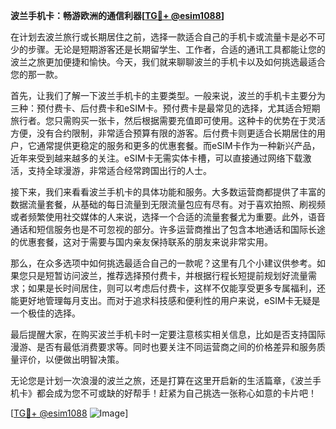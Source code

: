 **波兰手机卡：畅游欧洲的通信利器[[TG💪+ @esim1088](https://t.me/s/esim1088)]**

在计划去波兰旅行或长期居住之前，选择一款适合自己的手机卡或流量卡是必不可少的步骤。无论是短期游客还是长期留学生、工作者，合适的通讯工具都能让您的波兰之旅更加便捷和愉快。今天，我们就来聊聊波兰的手机卡以及如何挑选最适合您的那一款。

首先，让我们了解一下波兰手机卡的主要类型。一般来说，波兰的手机卡主要分为三种：预付费卡、后付费卡和eSIM卡。预付费卡是最常见的选择，尤其适合短期旅行者。您只需购买一张卡，然后根据需要充值即可使用。这种卡的优势在于灵活方便，没有合约限制，非常适合预算有限的游客。后付费卡则更适合长期居住的用户，它通常提供更稳定的服务和更多的优惠套餐。而eSIM卡作为一种新兴产品，近年来受到越来越多的关注。eSIM卡无需实体卡槽，可以直接通过网络下载激活，支持全球漫游，非常适合经常跨国出行的人士。

接下来，我们来看看波兰手机卡的具体功能和服务。大多数运营商都提供了丰富的数据流量套餐，从基础的每日流量到无限流量包应有尽有。对于喜欢拍照、刷视频或者频繁使用社交媒体的人来说，选择一个合适的流量套餐尤为重要。此外，语音通话和短信服务也是不可忽视的部分。许多运营商推出了包含本地通话和国际长途的优惠套餐，这对于需要与国内亲友保持联系的朋友来说非常实用。

那么，在众多选项中如何挑选最适合自己的一款呢？这里有几个小建议供参考。如果您只是短暂访问波兰，推荐选择预付费卡，并根据行程长短提前规划好流量需求；如果是长时间居住，则可以考虑后付费卡，这样不仅能享受更多专属福利，还能更好地管理每月支出。而对于追求科技感和便利性的用户来说，eSIM卡无疑是一个极佳的选择。

最后提醒大家，在购买波兰手机卡时一定要注意核实相关信息，比如是否支持国际漫游、是否有最低消费要求等。同时也要关注不同运营商之间的价格差异和服务质量评价，以便做出明智决策。

无论您是计划一次浪漫的波兰之旅，还是打算在这里开启新的生活篇章，《波兰手机卡》都会成为您不可或缺的好帮手！赶紧为自己挑选一张称心如意的卡片吧！

[[TG💪+ @esim1088](https://t.me/s/esim1088) ![Image](https://i.postimg.cc/4NQfJmqS/Snipaste-2025-05-13-00-14-12.png)]